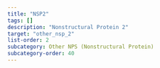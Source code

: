 ```yaml
---
title: "NSP2"
tags: []
description: "Nonstructural Protein 2"
target: "other_nsp_2"
list-order: 2
subcategory: Other NPS (Nonstructural Protein)
subcategory-order: 40
---
```


